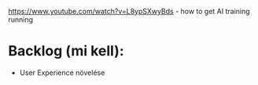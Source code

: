 https://www.youtube.com/watch?v=L8ypSXwyBds - how to get AI training running
<h1>Backlog (mi kell):</h1>
<ul>
  <li>User Experience növelése</li>
<ul>
